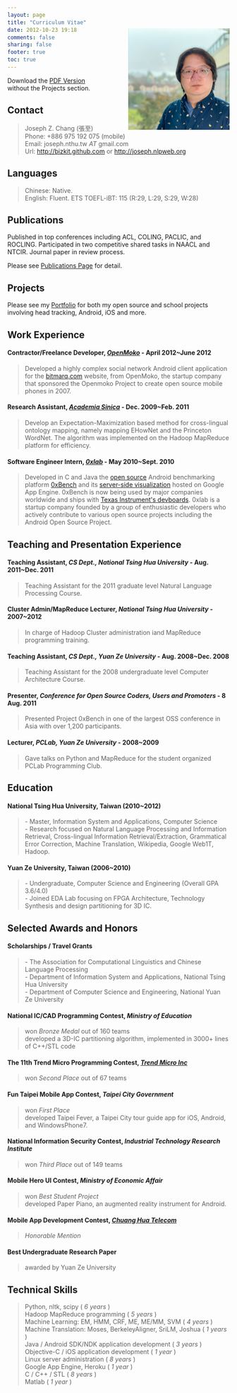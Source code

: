 ```yaml
---
layout: page
title: "Curriculum Vitae"
date: 2012-10-23 19:18
comments: false
sharing: false
footer: true
toc: true
---
```


<div style="float: right; position:relative; top: -110px; margin-bottom: -130px;">
	<img src="/images/me.jpg" width="230">
</div>

Download the [PDF Version](/curriculum-vitae/latex/cv.pdf)    
without the Projects section.

Contact 
-----------------
> Joseph Z. Chang (張至)    
> Phone: +886 975 192 075 (mobile)    
> Email: joseph.nthu.tw _AT_ gmail.com    
> Url: http://bizkit.github.com or http://joseph.nlpweb.org    

Languages
----------------
> Chinese: Native.    
> English: Fluent. ETS TOEFL-iBT: 115 (R:29, L:29, S:29, W:28)    

Publications
-----------------
Published in top conferences including ACL, COLING, PACLIC, and ROCLING.
Participated in two competitive shared tasks in NAACL and NTCIR. Journal paper in review process.

Please see [Publications Page](/publications) for detail.

Projects
-----------------
Please see my [Portfolio](/portfolio) for both my open source and school projects involving head tracking, Android, iOS and more.

Work Experience
-----------------

#### Contractor/Freelance Developer, *[OpenMoko](http://www.openmoko.com/)* - April 2012~June 2012 
> Developed a highly complex social network Android client application for the [bitmarq.com](http://www.bitmarq.com) website, 
> from OpenMoko, the startup company that sponsored the Openmoko Project to create open source mobile phones in 2007.

#### Research Assistant, *[Academia Sinica](http://home.sinica.edu.tw/en/about/history_and_mission.html)* - Dec. 2009~Feb. 2011
> Develop an Expectation-Maximization based method for cross-lingual ontology mapping, namely mapping
> EHowNet and the Princeton WordNet. The algorithm was implemented on the Hadoop MapReduce platform for
> efficiency.

#### Software Engineer Intern, *[0xlab](http://0xlab.org)* - May 2010~Sept. 2010
> Developed in C and Java the [open source](http://code.google.com/p/0xbench/) Android benchmarking
> platform [0xBench](https://play.google.com/store/apps/details?id=org.zeroxlab.zeroxbenchmark) and its
> [server-side visualization](http://0xbenchmark.appspot.com) hosted on Google App Engine. 0xBench is
> now being used by major companies worldwide and ships with [Texas Instrument's devboards](http://processors.wiki.ti.com/index.php/Android_Comparative_Benchmarks#RowboPERF:_0xBench). 
> 0xlab is a startup company founded by a group of enthusiastic developers who actively contribute to
> various open source projects including the Android Open Source Project.

Teaching and Presentation Experience
-----------------

#### Teaching Assistant, *CS Dept., National Tsing Hua University* - Aug. 2011~Dec. 2011
> Teaching Assistant for the 2011 graduate level Natural Language Processing Course.

#### Cluster Admin/MapReduce Lecturer, *National Tsing Hua University* - 2007~2012
> In charge of Hadoop Cluster administration iand MapReduce programming training.

#### Teaching Assistant, *CS Dept., Yuan Ze University* - Aug. 2008~Dec. 2008
> Teaching Assistant for the 2008 undergraduate level Computer Architecture Course.

#### Presenter, *Conference for Open Source Coders, Users and Promoters* - 8 Aug. 2011
> Presented Project 0xBench in one of the largest OSS conference in Asia with over 1,200 participants.

#### Lecturer, *PCLab, Yuan Ze University* - 2008~2009
> Gave talks on Python and MapReduce for the student organized PCLab Programming Club.

Education
-----------------

#### National Tsing Hua University, Taiwan (2010~2012)
> \- Master, Information System and Applications, Computer Science    
> \- Research focused on Natural Language Processing and Information Retrieval, Cross-lingual
> Information Retrieval/Extraction, Grammatical Error Correction, Machine Translation, Wikipedia, Google Web1T, Hadoop.

#### Yuan Ze University, Taiwan (2006~2010)
> \- Undergraduate, Computer Science and Engineering (Overall GPA 3.6/4.0)    
> \- Joined EDA Lab focusing on FPGA Architecture, Technology Synthesis and design partitioning for 3D IC. 

Selected Awards and Honors
-----------------

#### Scholarships / Travel Grants
> \- The Association for Computational Linguistics and Chinese Language Processing    
> \- Department of Information System and Applications, National Tsing Hua University    
> \- Department of Computer Science and Engineering, National Yuan Ze University    

#### National IC/CAD Programming Contest, *Ministry of Education*
> won *Bronze Medal* out of 160 teams     
> developed a 3D-IC partitioning algorithm, implemented in 3000+ lines of C++/STL code

#### The 11th Trend Micro Programming Contest, *[Trend Micro Inc](http://www.trendmicro.com)*
> won *Second Place* out of 67 teams 

#### Fun Taipei Mobile App Contest, *Taipei City Government*
> won *First Place*     
> developed Taipei Fever, a Taipei City tour guide app for iOS, Android, and WindowsPhone7.    

#### National Information Security Contest, *Industrial Technology Research Institute*
> won *Third Place* out of 149 teams

#### Mobile Hero UI Contest, *Ministry of Economic Affair*
> won *Best Student Project*    
> developed Paper Piano, an augmented reality instrument for Android.

#### Mobile App Development Contest, *[Chuang Hua Telecom](http://www.cht.com.tw/en/)*
> *Honorable Mention*

#### Best Undergraduate Research Paper
> awarded by Yuan Ze University

Technical Skills
-----------------
> Python, nltk, scipy  ( *6 years* )    
> Hadoop MapReduce programming ( *5 years* )    
> Machine Learning: EM, HMM, CRF, ME, ME/MM, SVM ( *4 years* )    
> Machine Translation: Moses, BerkeleyAligner, SriLM, Joshua ( *1 years* )    
> Java / Android SDK/NDK application development ( *3 years* )    
> Objective-C / iOS application development ( *1 year* )    
> Linux server administration ( *8 years* )    
> Google App Engine, Heroku ( *1 year* )    
> C / C++ / STL ( *8 years* )    
> Matlab ( *1 year* )    

